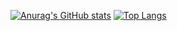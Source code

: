 [![Anurag's GitHub stats](https://github-readme-stats.vercel.app/api?username=spinojara&show_icons=true&theme=gruvbox&card_height=80)](https://github.com/anuraghazra/github-readme-stats)
[![Top Langs](https://github-readme-stats.vercel.app/api/top-langs/?username=spinojara&layout=donut&theme=gruvbox)](https://github.com/anuraghazra/github-readme-stats)
